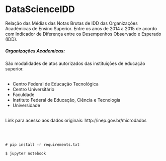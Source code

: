# DataScienceIDD
Relação das Médias das Notas Brutas de IDD das Organizações Acadêmicas de Ensino Superior. Entre os anos de 2014 a 2015 de acordo com Indicador de Diferença entre os Desempenhos Observado e Esperado (IDD).

<h5>Organizações Academicas:</h5>
São modalidades de atos autorizados das instituições de educação superior.<br><br>
<ul> 
    <li>Centro Federal de Educação Tecnológica</li> 
    <li>Centro Universitário</li> 
    <li>Faculdade</li> 
    <li>Instituto Federal de Educação, Ciência e Tecnologia</li> 
    <li>Universidade</li> 
</ul>

<br>
Link para acesso aos dados originais: http://inep.gov.br/microdados

<br><br>

```
# pip install -r requirements.txt
```
```
$ jupyter notebook
```
